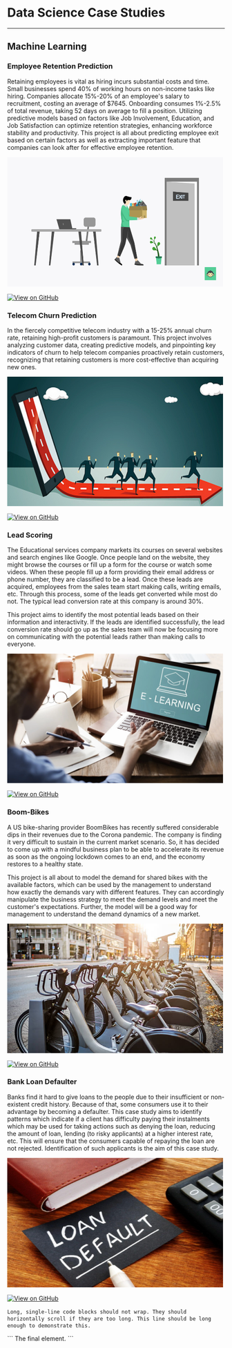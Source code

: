 # Data Science Case Studies
----------------------------
## Machine Learning
### Employee Retention Prediction
Retaining employees is vital as hiring incurs substantial costs and time. Small businesses spend 40% of working hours on non-income tasks like hiring. Companies allocate 15%-20% of an employee's salary to recruitment, costing an average of $7645. Onboarding consumes 1%-2.5% of total revenue, taking 52 days on average to fill a position. Utilizing predictive models based on factors like Job Involvement, Education, and Job Satisfaction can optimize retention strategies, enhancing workforce stability and productivity. This project is all about predicting employee exit based on certain factors as well as extracting important feature that companies can look after for effective employee retention.

<img src="assets/img/how-do-you-prepare-an-employee-exit.png" width="500" height="300">

[![View on GitHub](https://img.shields.io/badge/GitHub-View_on_GitHub-blue?logo=GitHub)](https://github.com/Akshath-KR/Employee-Retention-Prediction)

### Telecom Churn Prediction
In the fiercely competitive telecom industry with a 15-25% annual churn rate, retaining high-profit customers is paramount. This project involves analyzing customer data, creating predictive models, and pinpointing key indicators of churn to help telecom companies proactively retain customers, recognizing that retaining customers is more cost-effective than acquiring new ones.

<img src="assets/img/94357telecom churn.png" width="500" height="300">

[![View on GitHub](https://img.shields.io/badge/GitHub-View_on_GitHub-blue?logo=GitHub)](https://github.com/Akshath-KR/Telecom-Churn-Prediction)


### Lead Scoring
The Educational services company markets its courses on several websites and search engines like Google. Once people land on the website, they might browse the courses or fill up a form for the course or watch some videos. When these people fill up a form providing their email address or phone number, they are classified to be a lead. Once these leads are acquired, employees from the sales team start making calls, writing emails, etc. Through this process, some of the leads get converted while most do not. The typical lead conversion rate at this company is around 30%. 

This project aims to identify the most potential leads based on their information and interactivity. If the leads are identified successfully, the lead conversion rate should go up as the sales team will now be focusing more on communicating with the potential leads rather than making calls to everyone. 

<img src="assets/img/AdobeStock_134281882_t4nlpx.jpg" width="500" height="300">

[![View on GitHub](https://img.shields.io/badge/GitHub-View_on_GitHub-blue?logo=GitHub)](https://github.com/Akshath-KR/Lead-Scoring)

### Boom-Bikes
A US bike-sharing provider BoomBikes has recently suffered considerable dips in their revenues due to the Corona pandemic. The company is finding it very difficult to sustain in the current market scenario. So, it has decided to come up with a mindful business plan to be able to accelerate its revenue as soon as the ongoing lockdown comes to an end, and the economy restores to a healthy state. 

This project is all about to model the demand for shared bikes with the available factors, which can be used by the management to understand how exactly the demands vary with different features. They can accordingly manipulate the business strategy to meet the demand levels and meet the customer's expectations. Further, the model will be a good way for management to understand the demand dynamics of a new market. 

<img src="assets/img/istockphoto-618973378-612x612.jpg" width="500" height="300">

[![View on GitHub](https://img.shields.io/badge/GitHub-View_on_GitHub-blue?logo=GitHub)](https://github.com/Akshath-KR/Boom-Bikes)

### Bank Loan Defaulter

Banks find it hard to give loans to the people due to their insufficient or non-existent credit history. Because of that, some consumers use it to their advantage by becoming a defaulter. This case study aims to identify patterns which indicate if a client has difficulty paying their instalments which may be used for taking actions such as denying the loan, reducing the amount of loan, lending (to risky applicants) at a higher interest rate, etc. This will ensure that the consumers capable of repaying the loan are not rejected. Identification of such applicants is the aim of this case study.

<img src="assets/img/loan-default.jpg" width="500" height="300">

[![View on GitHub](https://img.shields.io/badge/GitHub-View_on_GitHub-blue?logo=GitHub)](https://github.com/Akshath-KR/Bank-Loan-Defaulter/tree/main)

```
Long, single-line code blocks should not wrap. They should horizontally scroll if they are too long. This line should be long enough to demonstrate this.
```
<meta http-equiv='cache-control' content='no-cache'> 
<meta http-equiv='expires' content='0'> 
<meta http-equiv='pragma' content='no-cache'>
```
The final element.
```

